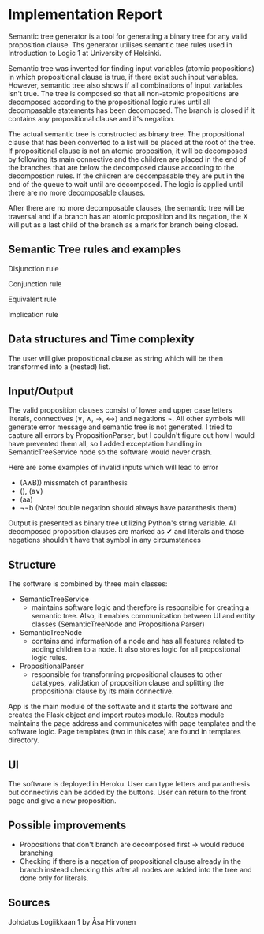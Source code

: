
# Implementation Report

Semantic tree generator is a tool for generating a binary tree for any valid proposition clause. Ths generator utilises semantic tree rules used in Introduction to Logic 1 at University of Helsinki. 

Semantic tree was invented for finding input variables (atomic propositions) in which propositional clause is true, if there exist such input variables. However, semantic tree also shows if all combinations of input variables isn't true. The tree is composed so that all non-atomic propositions are decomposed according to the propositional logic rules until all decompasable statements has been decomposed. The branch is closed if it contains any propositional clause and it's negation. 

The actual semantic tree is constructed as binary tree. The propositional clause that has been converted to a list will be placed at the root of the tree. If propositional clause is not an atomic proposition, it will be decomposed by following its main connective and the children are placed in the end of the branches that are below the decomposed clause according to the decompostion rules. If the children are decompasable they are put in the end of the queue to wait until are decomposed. The logic is applied until there are no more decomposable clauses.

After there are no more decomposable clauses, the semantic tree will be traversal and if a branch has an atomic proposition and its negation, the X will put as a last child of the branch as a mark for branch being closed.

## Semantic Tree rules and examples

Disjunction rule

Conjunction rule

Equivalent rule

Implication rule

## Data structures and Time complexity

The user will give propositional clause as string which will be then transformed into a (nested) list.

## Input/Output

The valid proposition clauses consist of lower and upper case letters literals, connectives (∨, ∧, →, ↔) and negations ¬. All other symbols will generate error message and semantic tree is not generated. I tried to capture all errors by PropositionParser, but I couldn't figure out how I would have prevented them all, so I added exceptation handling in SemanticTreeService node so the software would never crash.

Here are some examples of invalid inputs which will lead to error
- (A∧B)) missmatch of paranthesis
- (), (a∨)
- (aa)
- ¬¬b (Note! double negation should always have paranthesis them)

Output is presented as binary tree utilizing Python's string variable. All decomposed proposition clauses are marked as ✔ and literals and those negations shouldn't have that symbol in any circumstances

## Structure

The software is combined by three main classes:
- SemanticTreeService
   -  maintains software logic and therefore is responsible for creating a semantic tree. Also, it enables communication between UI and entity classes (SemanticTreeNode and PropositionalParser)
- SemanticTreeNode
   -  contains and information of a node and has all features related to adding children to a node. It also stores logic for all propositonal logic rules.
- PropositionalParser
   - responsible for transforming propositional clauses to other datatypes, validation of proposition clause and splitting the propositional clause by its main connective.

App is the main module of the softwate and it starts the software and creates the Flask object and import routes module. Routes module maintains the page address and communicates with page templates and the software logic. Page templates (two in this case) are found in templates directory. 

## UI 

The software is deployed in Heroku. User can type letters and paranthesis but connectivis can be added by the buttons. User can return to the front page and give a new proposition.

## Possible improvements

- Propositions that don't branch are decomposed first -> would reduce branching
- Checking if there is a negation of propositional clause already in the branch instead checking this after all nodes are added into the tree and done only for literals. 

## Sources 
Johdatus Logiikkaan 1 by Åsa Hirvonen
